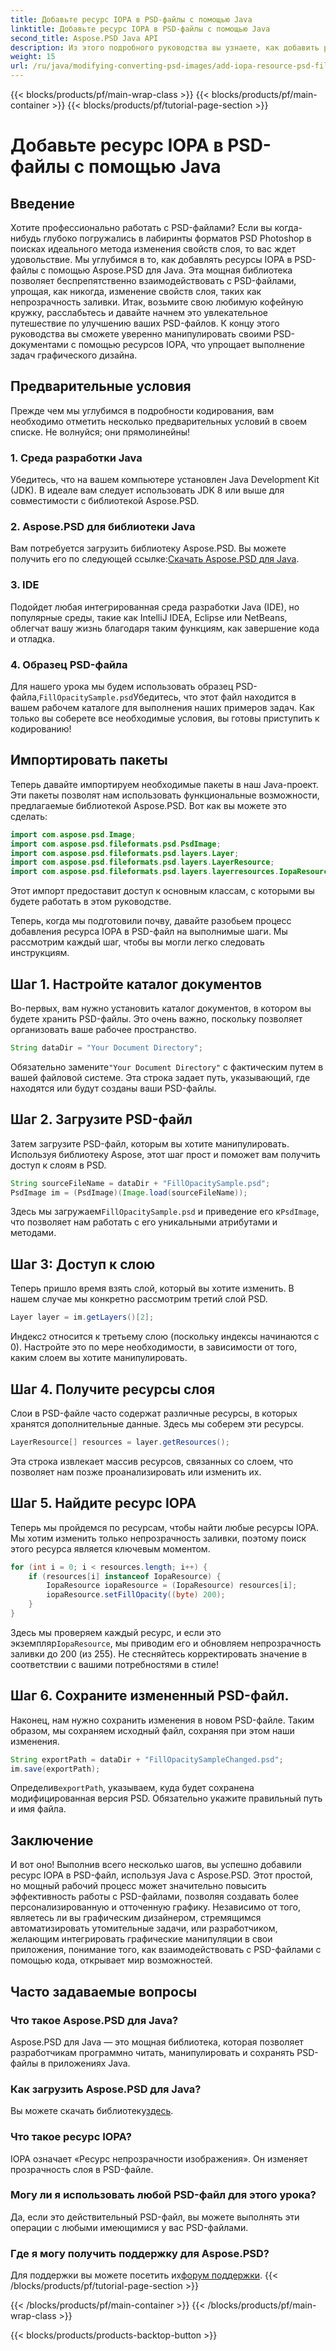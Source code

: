 ```yaml
---
title: Добавьте ресурс IOPA в PSD-файлы с помощью Java
linktitle: Добавьте ресурс IOPA в PSD-файлы с помощью Java
second_title: Aspose.PSD Java API
description: Из этого подробного руководства вы узнаете, как добавить ресурсы IOPA в PSD-файлы с помощью Aspose.PSD для Java. Простые шаги для эффективных графических манипуляций.
weight: 15
url: /ru/java/modifying-converting-psd-images/add-iopa-resource-psd-files/
---
```


{{< blocks/products/pf/main-wrap-class >}}
{{< blocks/products/pf/main-container >}}
{{< blocks/products/pf/tutorial-page-section >}}

# Добавьте ресурс IOPA в PSD-файлы с помощью Java

## Введение
Хотите профессионально работать с PSD-файлами? Если вы когда-нибудь глубоко погружались в лабиринты форматов PSD Photoshop в поисках идеального метода изменения свойств слоя, то вас ждет удовольствие. Мы углубимся в то, как добавлять ресурсы IOPA в PSD-файлы с помощью Aspose.PSD для Java. Эта мощная библиотека позволяет беспрепятственно взаимодействовать с PSD-файлами, упрощая, как никогда, изменение свойств слоя, таких как непрозрачность заливки.
Итак, возьмите свою любимую кофейную кружку, расслабьтесь и давайте начнем это увлекательное путешествие по улучшению ваших PSD-файлов. К концу этого руководства вы сможете уверенно манипулировать своими PSD-документами с помощью ресурсов IOPA, что упрощает выполнение задач графического дизайна.
## Предварительные условия
Прежде чем мы углубимся в подробности кодирования, вам необходимо отметить несколько предварительных условий в своем списке. Не волнуйся; они прямолинейны!
### 1. Среда разработки Java
Убедитесь, что на вашем компьютере установлен Java Development Kit (JDK). В идеале вам следует использовать JDK 8 или выше для совместимости с библиотекой Aspose.PSD. 
### 2. Aspose.PSD для библиотеки Java
 Вам потребуется загрузить библиотеку Aspose.PSD. Вы можете получить его по следующей ссылке:[Скачать Aspose.PSD для Java](https://releases.aspose.com/psd/java/).
### 3. IDE
Подойдет любая интегрированная среда разработки Java (IDE), но популярные среды, такие как IntelliJ IDEA, Eclipse или NetBeans, облегчат вашу жизнь благодаря таким функциям, как завершение кода и отладка.
### 4. Образец PSD-файла
 Для нашего урока мы будем использовать образец PSD-файла,`FillOpacitySample.psd`Убедитесь, что этот файл находится в вашем рабочем каталоге для выполнения наших примеров задач.
Как только вы соберете все необходимые условия, вы готовы приступить к кодированию!
## Импортировать пакеты
Теперь давайте импортируем необходимые пакеты в наш Java-проект. Эти пакеты позволят нам использовать функциональные возможности, предлагаемые библиотекой Aspose.PSD.
Вот как вы можете это сделать:
```java
import com.aspose.psd.Image;
import com.aspose.psd.fileformats.psd.PsdImage;
import com.aspose.psd.fileformats.psd.layers.Layer;
import com.aspose.psd.fileformats.psd.layers.LayerResource;
import com.aspose.psd.fileformats.psd.layers.layerresources.IopaResource;
```
Этот импорт предоставит доступ к основным классам, с которыми вы будете работать в этом руководстве. 

Теперь, когда мы подготовили почву, давайте разобьем процесс добавления ресурса IOPA в PSD-файл на выполнимые шаги. Мы рассмотрим каждый шаг, чтобы вы могли легко следовать инструкциям.
## Шаг 1. Настройте каталог документов
Во-первых, вам нужно установить каталог документов, в котором вы будете хранить PSD-файлы. Это очень важно, поскольку позволяет организовать ваше рабочее пространство.
```java
String dataDir = "Your Document Directory";
```
 Обязательно замените`"Your Document Directory"` с фактическим путем в вашей файловой системе. Эта строка задает путь, указывающий, где находятся или будут созданы ваши PSD-файлы.
## Шаг 2. Загрузите PSD-файл 
Затем загрузите PSD-файл, которым вы хотите манипулировать. Используя библиотеку Aspose, этот шаг прост и поможет вам получить доступ к слоям в PSD.
```java
String sourceFileName = dataDir + "FillOpacitySample.psd";
PsdImage im = (PsdImage)(Image.load(sourceFileName));
```
 Здесь мы загружаем`FillOpacitySample.psd` и приведение его к`PsdImage`, что позволяет нам работать с его уникальными атрибутами и методами. 
## Шаг 3: Доступ к слою 
Теперь пришло время взять слой, который вы хотите изменить. В нашем случае мы конкретно рассмотрим третий слой PSD.
```java
Layer layer = im.getLayers()[2];
```
 Индекс`2` относится к третьему слою (поскольку индексы начинаются с 0). Настройте это по мере необходимости, в зависимости от того, каким слоем вы хотите манипулировать.
## Шаг 4. Получите ресурсы слоя 
Слои в PSD-файле часто содержат различные ресурсы, в которых хранятся дополнительные данные. Здесь мы соберем эти ресурсы.
```java
LayerResource[] resources = layer.getResources();
```
Эта строка извлекает массив ресурсов, связанных со слоем, что позволяет нам позже проанализировать или изменить их.
## Шаг 5. Найдите ресурс IOPA 
Теперь мы пройдемся по ресурсам, чтобы найти любые ресурсы IOPA. Мы хотим изменить только непрозрачность заливки, поэтому поиск этого ресурса является ключевым моментом.
```java
for (int i = 0; i < resources.length; i++) {
    if (resources[i] instanceof IopaResource) {
        IopaResource iopaResource = (IopaResource) resources[i];
        iopaResource.setFillOpacity((byte) 200);
    }
}
```
 Здесь мы проверяем каждый ресурс, и если это экземпляр`IopaResource`, мы приводим его и обновляем непрозрачность заливки до 200 (из 255). Не стесняйтесь корректировать значение в соответствии с вашими потребностями в стиле!
## Шаг 6. Сохраните измененный PSD-файл.
Наконец, нам нужно сохранить изменения в новом PSD-файле. Таким образом, мы сохраняем исходный файл, сохраняя при этом наши изменения.
```java
String exportPath = dataDir + "FillOpacitySampleChanged.psd";
im.save(exportPath);
```
 Определив`exportPath`, указываем, куда будет сохранена модифицированная версия PSD. Обязательно укажите правильный путь и имя файла.
## Заключение
И вот оно! Выполнив всего несколько шагов, вы успешно добавили ресурс IOPA в PSD-файл, используя Java с Aspose.PSD. Этот простой, но мощный рабочий процесс может значительно повысить эффективность работы с PSD-файлами, позволяя создавать более персонализированную и отточенную графику.
Независимо от того, являетесь ли вы графическим дизайнером, стремящимся автоматизировать утомительные задачи, или разработчиком, желающим интегрировать графические манипуляции в свои приложения, понимание того, как взаимодействовать с PSD-файлами с помощью кода, открывает мир возможностей.
## Часто задаваемые вопросы
### Что такое Aspose.PSD для Java?  
Aspose.PSD для Java — это мощная библиотека, которая позволяет разработчикам программно читать, манипулировать и сохранять PSD-файлы в приложениях Java.
### Как загрузить Aspose.PSD для Java?  
 Вы можете скачать библиотеку[здесь](https://releases.aspose.com/psd/java/).
### Что такое ресурс IOPA?  
IOPA означает «Ресурс непрозрачности изображения». Он изменяет прозрачность слоя в PSD-файле.
### Могу ли я использовать любой PSD-файл для этого урока?  
Да, если это действительный PSD-файл, вы можете выполнять эти операции с любыми имеющимися у вас PSD-файлами.
### Где я могу получить поддержку для Aspose.PSD?  
 Для поддержки вы можете посетить их[форум поддержки](https://forum.aspose.com/c/psd/34).
{{< /blocks/products/pf/tutorial-page-section >}}

{{< /blocks/products/pf/main-container >}}
{{< /blocks/products/pf/main-wrap-class >}}

{{< blocks/products/products-backtop-button >}}

